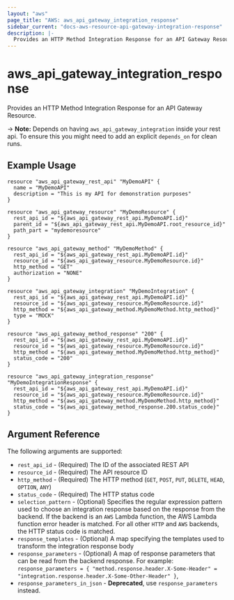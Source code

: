 ```yaml
---
layout: "aws"
page_title: "AWS: aws_api_gateway_integration_response"
sidebar_current: "docs-aws-resource-api-gateway-integration-response"
description: |-
  Provides an HTTP Method Integration Response for an API Gateway Resource.
---
```


# aws\_api\_gateway\_integration\_response

Provides an HTTP Method Integration Response for an API Gateway Resource.

-> **Note:** Depends on having `aws_api_gateway_integration` inside your rest api. To ensure this
you might need to add an explicit `depends_on` for clean runs.

## Example Usage

```
resource "aws_api_gateway_rest_api" "MyDemoAPI" {
  name = "MyDemoAPI"
  description = "This is my API for demonstration purposes"
}

resource "aws_api_gateway_resource" "MyDemoResource" {
  rest_api_id = "${aws_api_gateway_rest_api.MyDemoAPI.id}"
  parent_id = "${aws_api_gateway_rest_api.MyDemoAPI.root_resource_id}"
  path_part = "mydemoresource"
}

resource "aws_api_gateway_method" "MyDemoMethod" {
  rest_api_id = "${aws_api_gateway_rest_api.MyDemoAPI.id}"
  resource_id = "${aws_api_gateway_resource.MyDemoResource.id}"
  http_method = "GET"
  authorization = "NONE"
}

resource "aws_api_gateway_integration" "MyDemoIntegration" {
  rest_api_id = "${aws_api_gateway_rest_api.MyDemoAPI.id}"
  resource_id = "${aws_api_gateway_resource.MyDemoResource.id}"
  http_method = "${aws_api_gateway_method.MyDemoMethod.http_method}"
  type = "MOCK"
}

resource "aws_api_gateway_method_response" "200" {
  rest_api_id = "${aws_api_gateway_rest_api.MyDemoAPI.id}"
  resource_id = "${aws_api_gateway_resource.MyDemoResource.id}"
  http_method = "${aws_api_gateway_method.MyDemoMethod.http_method}"
  status_code = "200"
}

resource "aws_api_gateway_integration_response" "MyDemoIntegrationResponse" {
  rest_api_id = "${aws_api_gateway_rest_api.MyDemoAPI.id}"
  resource_id = "${aws_api_gateway_resource.MyDemoResource.id}"
  http_method = "${aws_api_gateway_method.MyDemoMethod.http_method}"
  status_code = "${aws_api_gateway_method_response.200.status_code}"
}
```

## Argument Reference

The following arguments are supported:

* `rest_api_id` - (Required) The ID of the associated REST API
* `resource_id` - (Required) The API resource ID
* `http_method` - (Required) The HTTP method (`GET`, `POST`, `PUT`, `DELETE`, `HEAD`, `OPTION`, `ANY`)
* `status_code` - (Required) The HTTP status code
* `selection_pattern` - (Optional) Specifies the regular expression pattern used to choose
  an integration response based on the response from the backend.
  If the backend is an `AWS` Lambda function, the AWS Lambda function error header is matched.
  For all other `HTTP` and `AWS` backends, the HTTP status code is matched.
* `response_templates` - (Optional) A map specifying the templates used to transform the integration response body
* `response_parameters` - (Optional) A map of response parameters that can be read from the backend response.
  For example: `response_parameters = { "method.response.header.X-Some-Header" = "integration.response.header.X-Some-Other-Header" }`,
* `response_parameters_in_json` - **Deprecated**, use `response_parameters` instead.
